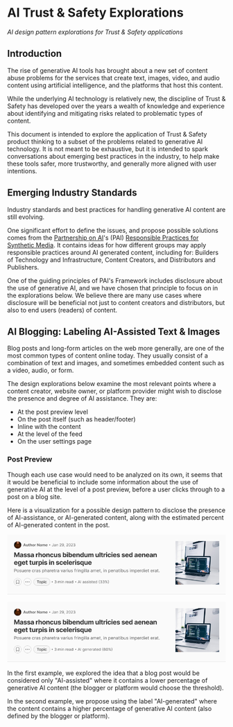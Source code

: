 # AI Trust & Safety Explorations

*AI design pattern explorations for Trust &amp; Safety applications*

## Introduction

The rise of generative AI tools has brought about a new set of content abuse problems for the services that create text, images, video, and audio content using artificial intelligence, and the platforms that host this content. 

While the underlying AI technology is relatively new, the discipline of Trust & Safety has developed over the years a wealth of knowledge and experience about identifying and mitigating risks related to problematic types of content. 

This document is intended to explore the application of Trust & Safety product thinking to a subset of the problems related to generative AI technology. It is not meant to be exhaustive, but it is intended to spark conversations about emerging best practices in the industry, to help make these tools safer, more trustworthy, and generally more aligned with user intentions.

## Emerging Industry Standards

Industry standards and best practices for handling generative AI content are still evolving. 

One significant effort to define the issues, and propose possible solutions comes from the [Partnership on AI](https://partnershiponai.org/)'s (PAI) [Responsible Practices for Synthetic Media](https://syntheticmedia.partnershiponai.org/#read_the_framework). It contains ideas for how different groups may apply responsible practices around AI generated content, including for: Builders of Technology and Infrastructure, Content Creators, and Distributors and Publishers.

One of the guiding principles of PAI's Framework includes disclosure about the use of generative AI, and we have chosen that principle to focus on in the explorations below. We believe there are many use cases where disclosure will be beneficial not just to content creators and distributors, but also to end users (readers) of content. 

## AI Blogging: Labeling AI-Assisted Text & Images

Blog posts and long-form articles on the web more generally, are one of the most common types of content online today. They usually consist of a combination of text and images, and sometimes embedded content such as a video, audio, or form. 

The design explorations below examine the most relevant points where a content creator, website owner, or platform provider might wish to disclose the presence and degree of AI assistance. They are:

- At the post preview level
- On the post itself (such as header/footer)
- Inline with the content 
- At the level of the feed
- On the user settings page

### Post Preview

Though each use case would need to be analyzed on its own, it seems that it would be beneficial to include some information about the use of generative AI at the level of a post preview, before a user clicks through to a post on a blog site. 

Here is a visualization for a possible design pattern to disclose the presence of AI-assistance, or AI-generated content, along with the estimated percent of AI-generated content in the post. 

![image](https://github.com/Murmuration-Labs/AI-trust-safety/blob/main/AI%20blog%20preview%20card%20-%20assisted.png?raw=true)

![image](https://github.com/Murmuration-Labs/AI-trust-safety/blob/main/AI%20blog%20preview%20card%20-%20generated.png?raw=true)

In the first example, we explored the idea that a blog post would be considered only "AI-assisted" where it contains a lower percentage of generative AI content (the blogger or platform would choose the threshold). 

In the second example, we propose using the label "AI-generated" where the content contains a higher percentage of generative AI content (also defined by the blogger or platform). 
